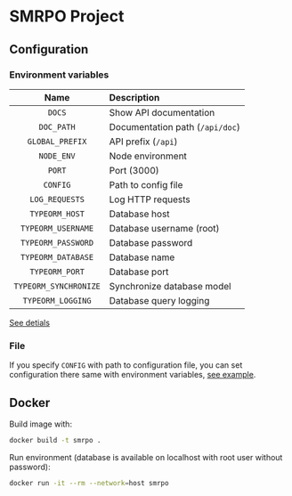 # SMRPO Project

## Configuration

### Environment variables

|Name|Description|
|:---:|:---------|
|`DOCS`|Show API documentation|
|`DOC_PATH`|Documentation path (`/api/doc`)|
|`GLOBAL_PREFIX`|API prefix (`/api`)|
|`NODE_ENV`|Node environment|
|`PORT`|Port (3000)|
|`CONFIG`|Path to config file|
|`LOG_REQUESTS`|Log HTTP requests|
|`TYPEORM_HOST`|Database host|
|`TYPEORM_USERNAME`|Database username (root)|
|`TYPEORM_PASSWORD`|Database password|
|`TYPEORM_DATABASE`|Database name|
|`TYPEORM_PORT`|Database port|
|`TYPEORM_SYNCHRONIZE`|Synchronize database model|
|`TYPEORM_LOGGING`|Database query logging| 

[See detials](backend/src/custom-config/config.schema.ts)

### File

If you specify `CONFIG` with path to configuration file, you can set configuration there same with environment variables, [see example](backend/config/example.env).

## Docker

Build image with:

``` bash
docker build -t smrpo .
```

Run environment (database is available on localhost with root user without password):

``` bash
docker run -it --rm --network=host smrpo
```
